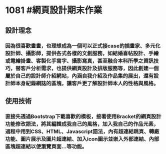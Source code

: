# 1081 #網頁設計期末作業
## 設計理念
### 因為很喜歡畫畫，也理想成為一個可以正式接case的插畫家、多元化設計師、攝影師，提供各式各樣的文創服務，如結婚喜帖設計、手繪或電繪掛畫、客製化手寫字、攝影寫真，甚至融合本科所學之資訊技巧，替客戶分析需求，也提供網頁設計及排版服務等，因此創建一個屬於自己的設計師介紹網站，內涵自我介紹及作品集的展出，還有設計師本身紀錄網誌的區塊，讓客戶更了解設計師本人的性格與風格。

## 使用技術
### 直接先透過Bootstrap下載喜歡的模板，接著使用Bracket的網頁設計功能修改語法，將其編輯成我自己的風格，加入我自己的作品元素，過程中用到CSS、HTML、Javascript語法，內有超連結跳頁、轉廠功能、圖片展示及圖片超連結、加入icon圖示並嵌入外部連結、內部區塊超連結以便瀏覽頁面...等功能。
